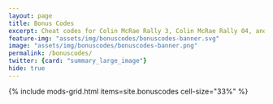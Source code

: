 ```yaml
---
layout: page
title: Bonus Codes
excerpt: Cheat codes for Colin McRae Rally 3, Colin McRae Rally 04, and Colin McRae Rally 2005.
feature-img: "assets/img/bonuscodes/bonuscodes-banner.svg"
image: "assets/img/bonuscodes/bonuscodes-banner.png"
permalink: /bonuscodes/
twitter: {card: "summary_large_image"}
hide: true
---
```


{% include mods-grid.html items=site.bonuscodes cell-size="33%" %}

